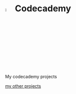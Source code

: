 # <img src="https://avatars.githubusercontent.com/u/1463944?s=200&v=4" alt="codecademy logo" width="5%"> Codecademy
My codecademy projects

[my other projects](https://github.com/wojtazk/wojtazk.github.io)
